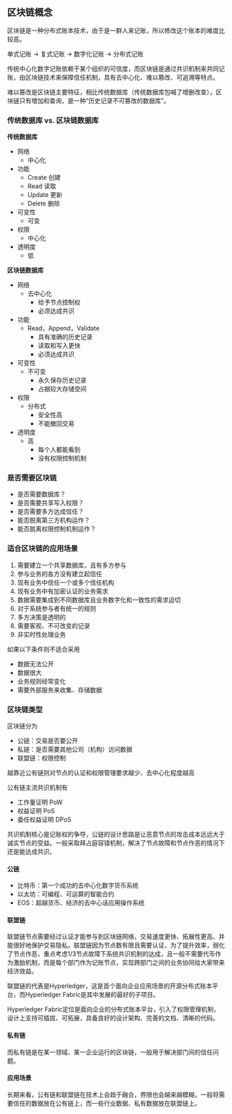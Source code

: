 ## 区块链概念

区块链是一种分布式账本技术，由于是一群人来记账，所以修改这个账本的难度比较高。

单式记账 → 复式记账 → 数字化记账 → 分布式记账

传统中心化数字记账依赖于某个组织的可信度，而区块链是通过共识机制来共同记账，由区块链技术来保障信任机制，具有去中心化、难以篡改、可追溯等特点。

难以篡改是区块链主要特征，相比传统数据库（传统数据库包喊了增删改查），区块链只有增加和查询，是一种“历史记录不可篡改的数据库”。


### 传统数据库 vs. 区块链数据库

**传统数据库**
- 网络
  - 中心化
- 功能
  - Create 创建
  - Read 读取
  - Update 更新
  - Delete 删除
- 可变性
  - 可变
- 权限
  - 中心化
- 透明度
  - 低

**区块链数据库**
- 网络
  - 去中心化
    - 给予节点控制权
    - 必须达成共识
- 功能
  - Read，Append，Validate
    - 具有准确的历史记录
    - 读取和写入更快
    - 必须达成共识
- 可变性
  - 不可变
    - 永久保存历史记录
    - 占据较大存储空间
- 权限
  - 分布式
    - 安全性高
    - 不能撤回交易
- 透明度
  - 高
    - 每个人都能看到
    - 没有权限控制机制


### 是否需要区块链

- 是否需要数据库？
- 是否需要共享写入权限？
- 是否需要多方达成信任？
- 能否脱离第三方机构运作？
- 能否脱离权限控制机制运作？

### 适合区块链的应用场景

1. 需要建立一个共享数据库，且有多方参与
2. 参与业务的各方没有建立起信任
3. 现有业务中信任一个或多个信任机构
4. 现有业务中有加密认证的业务需求
5. 数据需要集成到不同数据库且业务数字化和一致性的需求迫切
6. 对于系统参与者有统一的规则
7. 多方决策是透明的
8. 需要客观、不可改变的记录
9. 非实时性处理业务

如果以下条件则不适合采用

- 数据无法公开
- 数据很大
- 业务规则经常变化
- 需要外部服务来收集、存储数据

### 区块链类型

区块链分为
- 公链：交易是否要公开
- 私链：是否需要其他公司（机构）访问数据
- 联盟链：权限控制

越靠近公有链则对节点的认证和权限管理要求越少、去中心化程度越高

公有链主流共识机制有
- 工作量证明 PoW
- 权益证明 PoS
- 委任权益证明 DPoS

共识机制核心是记账权的争夺，公链的设计思路是让恶意节点的攻击成本远远大于诚实节点的受益。一般采取拜占庭容错机制，解决了节点故障和节点作恶的情况下还是能达成共识。

#### 公链
- 比特币：第一个成功的去中心化数字货币系统
- 以太坊：可编程、可运算的智能合约
- EOS：超越货币、经济的去中心话应用操作系统

#### 联盟链
联盟链节点需要经过认证才能参与到区块链网络，交易速度更快、拓展性更高、并能很好地保护交易隐私。联盟链因为节点数有限且需要认证，为了提升效率，弱化了节点作恶，重点考虑1/3节点故障下系统共识机制的达成，且一般不需要代币作为激励机制，而是每个部门作为记账节点，实现跨部门之间的业务协同给大家带来经济效益。

联盟链的代表是Hyperledger，这是首个面向企业应用场景的开源分布式账本平台，而Hyperledger Fabric是其中发展的最好的子项目。

Hyperledger Fabric定位是面向企业的分布式账本平台，引入了权限管理机制，设计上支持可插拔、可拓展，具备良好的设计架构、完善的文档、清晰的代码。

#### 私有链
而私有链是在某一领域、某一企业运行的区块链，一般用于解决部门间的信任问题。

#### 应用场景
长期来看，公有链和联盟链在技术上会趋于融合，界限也会越来越模糊，一般将需要信任的数据放在公有链上，而一些行业数据、私有数据放在联盟链上。